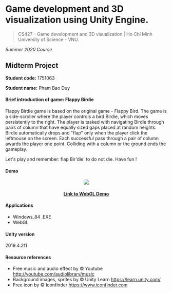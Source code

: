 # Game development and 3D visualization using Unity Engine.
> CS427 - Game development and 3D visualization | Ho Chi Minh University of Science - VNU.

*Summer 2020 Course*

## Midterm Project

**Student code:** 1751063

**Student name:** Pham Bao Duy

#### Brief introduction of game: Flappy Birdie
Flappy Birdie game is based on the original game - Flappy Bird. The game is a side-scroller where the player controls a bird Birdie, which moves persistently to the right. The player is tasked with navigating Birdie through pairs of column that have equally sized gaps placed at random heights. Birdie automatically drops and "flap" only when the player click the leftmouse on the screen. Each successful pass through a pair of column awards the player one point. Colliding with a column or the ground ends the gameplay.

Let's play and remember: flap Bir'die' to do not die. Have fun !

#### Demo 
<p align="center"><img src="https://user-images.githubusercontent.com/56706918/90380740-a4a9b600-e0a6-11ea-9338-6b0f2be55d05.gif"/></p>
<h4 align="center"><a href="https://pbduy.github.io/FlappyBirdie/">Link to WebGL Demo </a></h2>

#### Applications
- Windows_84 .EXE
- WebGL

#### Unity version
  2019.4.2f1
  
#### Resource references
 - Free music and audio effect by © Youtube http://youtube.com/audiolibrary/music
 - Background images, sprites by © Unity Learn https://learn.unity.com/
 - Free icon by © Iconfinder https://www.iconfinder.com
